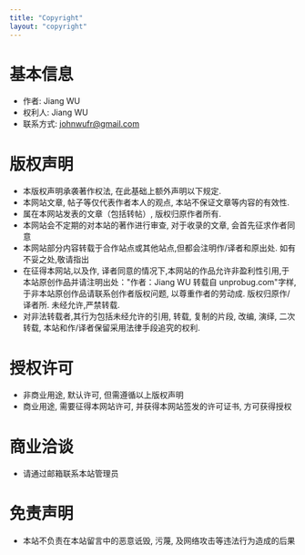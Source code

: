 ```yaml
---
title: "Copyright"
layout: "copyright"
---
```

# 基本信息
- 作者: Jiang WU
- 权利人: Jiang WU
- 联系方式: johnwufr@gmail.com

# 版权声明
- 本版权声明承袭著作权法, 在此基础上额外声明以下规定.
- 本网站文章, 帖子等仅代表作者本人的观点, 本站不保证文章等内容的有效性.
- 属在本网站发表的文章（包括转帖）, 版权归原作者所有.
- 本网站会不定期的对本站的著作进行审查, 对于收录的文章, 会首先征求作者同意
- 本网站部分内容转载于合作站点或其他站点,但都会注明作/译者和原出处. 如有不妥之处,敬请指出
- 在征得本网站,以及作, 译者同意的情况下,本网站的作品允许非盈利性引用,于本站原创作品并请注明出处："作者：Jiang WU 转载自 unprobug.com"字样, 于非本站原创作品请联系创作者版权问题, 以尊重作者的劳动成. 版权归原作/译者所. 未经允许,严禁转载.
- 对非法转载者,其行为包括未经允许的引用, 转载, 复制的片段, 改编, 演绎, 二次转载, 本站和作/译者保留采用法律手段追究的权利.

# 授权许可 
- 非商业用途, 默认许可, 但需遵循以上版权声明
- 商业用途, 需要征得本网站许可, 并获得本网站签发的许可证书, 方可获得授权

# 商业洽谈
- 请通过邮箱联系本站管理员

# 免责声明
- 本站不负责在本站留言中的恶意诋毁, 污蔑, 及网络攻击等违法行为造成的后果




